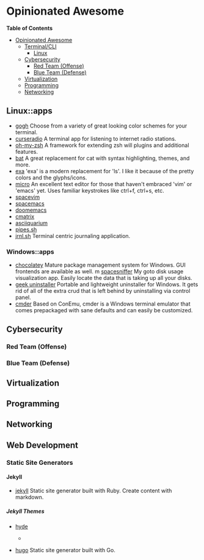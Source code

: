 # Opinionated Awesome

<!-- markdown-toc start - Don't edit this section. Run M-x markdown-toc-refresh-toc -->
**Table of Contents**

- [Opinionated Awesome](#opinionated-awesome)
    - [Terminal/CLI](#terminalcli)
        - [Linux](#linux)
    - [Cybersecurity](#cybersecurity)
        - [Red Team (Offense)](#red-team-offense)
        - [Blue Team (Defense)](#blue-team-defense)
    - [Virtualization](#virtualization)
    - [Programming](#programming)
    - [Networking](#networking)

<!-- markdown-toc end -->


## Linux::apps
- [gogh](https://github.com/Mayccoll/Gogh) Choose from a variety of great looking color schemes for your terminal.
- [curseradio](https://github.com/chronitis/curseradio) A terminal app for listening to internet radio stations.
- [oh-my-zsh](https://ohmyz.sh/) A framework for extending zsh will plugins and additional features.
- [bat](https://github.com/sharkdp/bat) A great replacement for cat with syntax highlighting, themes, and more.
- [exa](https://github.com/ogham/exa) 'exa' is a modern replacement for 'ls'. I like it because of the pretty colors and the glyphs/icons.
- [micro](https://micro-editor.github.io/) An excellent text editor for those that haven't embraced 'vim' or 'emacs' yet. Uses familiar keystrokes like ctrl+f, ctrl+s, etc.
- [spacevim](https://spacevim.org/) 
- [spacemacs](https://www.spacemacs.org/)
- [doomemacs](https://github.com/hlissner/doom-emacs)
- [cmatrix](https://github.com/abishekvashok/cmatrix)
- [asciiquarium](https://github.com/cmatsuoka/asciiquarium)
- [pipes.sh](https://github.com/pipeseroni/pipes.sh)
- [jrnl.sh](https://jrnl.sh/) Terminal centric journaling application. 

### Windows::apps
- [chocolatey](https://chocolatey.org/) Mature package management system for Windows. GUI frontends are available as well. 
m [spacesniffer](http://www.uderzo.it/main_products/space_sniffer/) My goto disk usage visualization app. Easily locate the data that is taking up all your disks.
- [geek uninstaller](https://geekuninstaller.com/) Portable and lightweight uninstaller for Windows. It gets rid of all of the extra crud that is left behind by uninstalling via control panel.
- [cmder](https://cmder.net/) Based on ConEmu, cmder is a Windows terminal emulator that comes prepackaged with sane defaults and can easily be customized.

## Cybersecurity

### Red Team (Offense)

### Blue Team (Defense)

## Virtualization

## Programming

## Networking

## Web Development

### Static Site Generators
#### Jekyll
- [jekyll](https://jekyllrb.com) Static site generator built with Ruby. Create content with markdown.
##### Jekyll Themes
- [hyde](https://jekyll-themes.com/hyde/)

  -  
- [hugo](https://gohugo.io) Static site generator built with Go.

